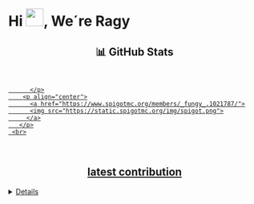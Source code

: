 ﻿# Hi <img width="35" src="https://github.com/Ragy-Development/.github/blob/main/files/imgs/hello.gif">, We´re Ragy
  <div>
    <h2 align="center"> 📊 GitHub Stats </h2>
      <br/>
        <p align="center">
          <a href="https://github.com/Ragy-Development/">
          
          </p>
        <p align="center">
          <a href="https://www.spigotmc.org/members/_fungy_.1021787/">
          <img src="https://static.spigotmc.org/img/spigot.png">
         </a>
       </p>
     <br>
  </div>    
  <br/>
  <h2 align="center"> latest contribution </h2>
<img alt="" src="https://activity-graph.herokuapp.com/graph/?username=Ragy-Development&bg_color=111&color=fff&line=00A676&point=FFF&hide_border=true" />
<details>
